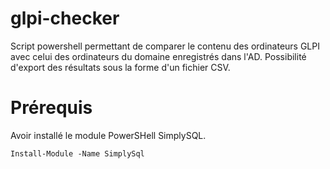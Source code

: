 # glpi-checker
Script powershell permettant de comparer le contenu des ordinateurs GLPI avec celui des ordinateurs du domaine enregistrés dans l'AD. Possibilité d'export des résultats sous la forme d'un fichier CSV.
# Prérequis
Avoir installé le module PowerSHell SimplySQL.
```
Install-Module -Name SimplySql
```